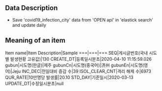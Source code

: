 ## Data Description

- Save 'covid19_infection_city' data from 'OPEN api' in 'elastick search' and update daily

## Meaning of an item

Item name|Item Description|Sample
===|===|===
SEQ|게시글번호(국내 시도별 발생현황 고유값)|130
CREATE_DT|등록일시분초|2020-04-10 11:15:59.026
gubun|시도명(한글)|제주
gubunCn|시도명(중국어)|济州
gubunEn|시도명(영어)|Jeju
INC_DEC|전일대비 증감 수|39
ISOL_CLEAR_CNT|격리 해제 수|6973
QUR_RATE|10만명당 발생률|20.10
STD_DAY|기준일시|2020-03-13
UPDATE_DT|수정일시분초|null
